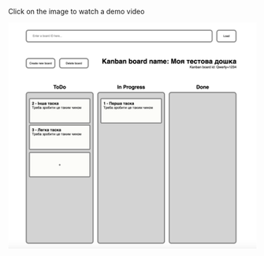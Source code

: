 Click on the image to watch a demo video

[![Demo](https://github.com/darynakarmazin/kanban-client/raw/main/src/img/demo_screenshot.png)](https://github.com/darynakarmazin/kanban-client/raw/main/src/img/demo.mp4)


